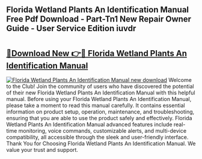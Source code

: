 ## Florida Wetland Plants An Identification Manual Free Pdf Download - Part-Tn1 New Repair Owner Guide - User Service Edition iuvdr

# <h2><a href="http://bc21322.oget.top/?id=Florida+Wetland+Plants+An+Identification+Manual">🔗Download New 👉🔴 Florida Wetland Plants An Identification Manual</a></h2>

[![Florida Wetland Plants An Identification Manual new download](https://i.imgur.com/5g1atiW.png)](http://bc21322.oget.top/?id=Florida+Wetland+Plants+An+Identification+Manual)
Welcome to the Club! Join the community of users who have discovered the potential of their new Florida Wetland Plants An Identification Manual with this helpful manual. Before using your Florida Wetland Plants An Identification Manual, please take a moment to read this manual carefully. It contains essential information on product setup, operation, maintenance, and troubleshooting, ensuring that you are able to use the product safely and effectively. Florida Wetland Plants An Identification Manual advanced features include real-time monitoring, voice commands, customizable alerts, and multi-device compatibility, all accessible through the sleek and user-friendly interface. Thank You for Choosing Florida Wetland Plants An Identification Manual. We value your trust and support.
